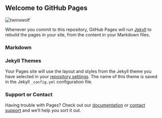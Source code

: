 ## Welcome to GitHub Pages

![twinswolf](https://upload.wikimedia.org/wikipedia/commons/thumb/6/6a/She-wolf_suckles_Romulus_and_Remus.jpg/350px-She-wolf_suckles_Romulus_and_Remus.jpg "Romulus and Remus with She-Wolf")

Whenever you commit to this repository, GitHub Pages will run [Jekyll](https://jekyllrb.com/) to rebuild the pages in your site, from the content in your Markdown files.

### Markdown



### Jekyll Themes

Your Pages site will use the layout and styles from the Jekyll theme you have selected in your [repository settings](https://github.com/1alexanderchen1/RomulusAndRemus/settings/pages). The name of this theme is saved in the Jekyll `_config.yml` configuration file.

### Support or Contact

Having trouble with Pages? Check out our [documentation](https://docs.github.com/categories/github-pages-basics/) or [contact support](https://support.github.com/contact) and we’ll help you sort it out.
